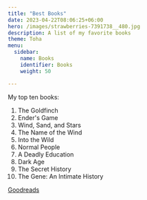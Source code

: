 ```yaml
---
title: "Best Books"
date: 2023-04-22T08:06:25+06:00
hero: /images/strawberries-7391738__480.jpg
description: A list of my favorite books
theme: Toha
menu:
  sidebar:
    name: Books
    identifier: Books
    weight: 50

---
```


My top ten books: 

1. The Goldfinch
2. Ender's Game
3. Wind, Sand, and Stars
4. The Name of the Wind
5. Into the Wild
6. Normal People
7. A Deadly Education
8. Dark Age
9. The Secret History
10. The Gene: An Intimate History

[Goodreads](https://www.goodreads.com/user/show/37787687-claire-hsieh)